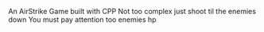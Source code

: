 An AirStrike Game built with CPP
Not too complex just shoot til the enemies down 
You must pay attention too enemies hp
